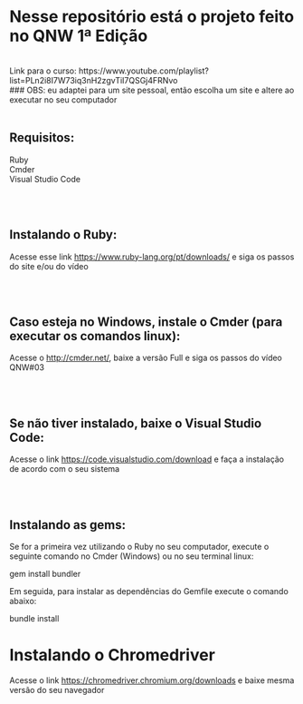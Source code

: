 # Nesse repositório está o projeto feito no QNW 1ª Edição
<br>
Link para o curso: https://www.youtube.com/playlist?list=PLn2i8I7W73iq3nH2zgvTiI7QSGj4FRNvo
<br>
### OBS: eu adaptei para um site pessoal, então escolha um site e altere ao executar no seu computador
<br>
<br>

## Requisitos:
Ruby<br>
Cmder <br>
Visual Studio Code <br>

<br>
<br>

## Instalando o Ruby:

Acesse esse link https://www.ruby-lang.org/pt/downloads/ e siga os passos do site e/ou do vídeo

<br>
<br>

## Caso esteja no Windows, instale o Cmder (para executar os comandos linux):

Acesse o http://cmder.net/, baixe a versão Full e siga os passos do vídeo QNW#03

<br>
<br>

## Se não tiver instalado, baixe o Visual Studio Code:

Acesse o link https://code.visualstudio.com/download e faça a instalação de acordo com o seu sistema

<br>
<br>

## Instalando as gems:

Se for a primeira vez utilizando o Ruby no seu computador, execute o seguinte comando no Cmder (Windows) ou no seu terminal linux:

gem install bundler

Em seguida, para instalar as dependências do Gemfile execute o comando abaixo:

bundle install

# Instalando o Chromedriver

Acesse o link https://chromedriver.chromium.org/downloads e baixe mesma versão do seu navegador
